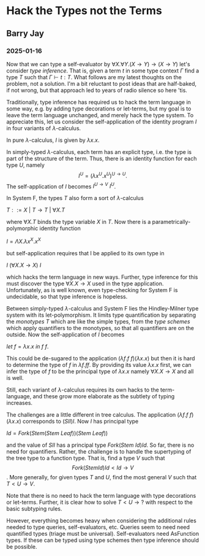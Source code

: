 # Hack the Types not the Terms
## Barry Jay
### 2025-01-16

Now that we can type a self-evaluator by $\forall X.\forall Y. (X \to Y) \to (X \to Y)$
let's consider *type inference*. That is, given a term $t$ in some type context $\Gamma$ find a type $T$ such that $\Gamma \vdash t : T$.
 What follows are my latest
thoughts on the problem, not a solution. I'm a bit reluctant to post
ideas that are half-baked, if not wrong, but that approach led to
years of radio silence so here 'tis. 

Traditionally, type inference has
required us to hack the term language in some way, e.g. by adding
type decorations or let-terms, but my goal is to leave the term
language unchanged, and merely hack the type system.  To appreciate
this, let us consider the self-application of the identity program $I$
in four variants of $\lambda$-calculus.

In pure $\lambda$-calculus, $I$ is given by $\lambda x .x$.

In simply-typed $\lambda$-calculus, each
term has an explicit type, i.e. the type is part of the structure of
the term. Thus, there is an identity function for each type $U$,
namely
$$I^U = (\lambda x^U. x^U)^{U\to U} .$$
The self-application of $I$ becomes $I^{U\to V}\ I^U$.

In System F, the types $T$ also form a sort of $\lambda$-calculus

$T ::= X \ | \ T\to T \ | \ \forall X. T$

where $\forall X. T$ binds the type variable $X$ in $T$. Now there is
a parametrically-polymorphic identity function

$I = \Lambda X. \lambda x^X. x^X$

but self-application requires that I be applied to its own type in

$I\ (\forall X. X \to X)\ I$

which hacks the term language in new ways. Further, type inference for
this must discover the type $\forall X. X \to X$ used in the type
application. Unfortunately, as is well known, even type-checking for
System F is undecidable, so that type inference is hopeless.

Between simply-typed $\lambda$-calculus and System F lies the
Hindley-Milner type system with its let-polymorphism. It limits type quantification by separating the *monotypes* $T$ which are like the simple types, from the *type schemes* which apply quantifiers to the monotypes, so that all quantifiers are on the outside. Now the
self-application of $I$ becomes 

$let\ f = \lambda x. x\ in\ f\ f .$

This could be de-sugared to the application $(\lambda
f. f\ f)(\lambda x.x)$ but then it is hard to determine the type of
$f$ in $\lambda f. f f$. By providing its value $\lambda x. x$ first,
we can infer the type of $f$ to be the principal type of $\lambda x.x$
namely $\forall X. X \to X$ and all is well.

Still, each variant of $\lambda$-calculus requires its own hacks to
the term-language, and these grow more elaborate as the subtlety of
typing increases.

The challenges are a little different in tree calculus. The
application $(\lambda f. f\ f)(\lambda x.x)$ corresponds to 
$(SII)I$. Now $I$ has principal type 

$Id = Fork (Stem (Stem\ Leaf))(Stem\ Leaf))$

and the value of $SII$ has a principal type $Fork (Stem\ Id) Id$. So far, there is no need for quantifiers. Rather, the
challenge is to handle the supertyping of the tree type to a function
type. That is, find a type $V$ such that $$Fork (Stem Id) Id <
Id \to V$$. More generally, for given types $T$ and $U$, find the most
general $V$ such that $T<U\to V$.

Note that there is no need to hack the term language with type
decorations or let-terms. Further, it is clear how to solve $T < U\to
?$ with respect to the basic subtyping rules.

However, everything becomes heavy when considering the additional
rules needed to type queries, self-evaluators, etc. Queries seem to
need need quantified types (triage must be universal). Self-evaluators
need AsFunction types. If these can be typed using type schemes then type inference should be possible. 
